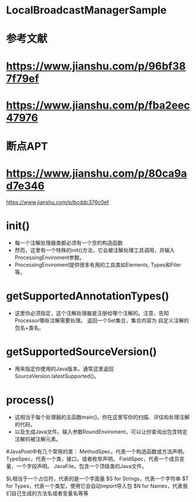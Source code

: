 # LocalBroadcastManagerSample
# 参考文献
# https://www.jianshu.com/p/96bf387f79ef
# https://www.jianshu.com/p/fba2eec47976
# 断点APT
# https://www.jianshu.com/p/80ca9ad7e346
https://www.jianshu.com/p/bcddc376c0ef


# init()
 * 每一个注解处理器类都必须有一个空的构造函数
 * 然而，这里有一个特殊的init()方法，它会被注解处理工具调用，并输入ProcessingEnviroment参数。
 * ProcessingEnviroment提供很多有用的工具类如Elements, Types和Filer等。

# getSupportedAnnotationTypes()
 * 这里你必须指定，这个注解处理器是注册给哪个注解的。注意，告知Processor哪些注解需要处理。
 返回一个Set集合，集合内容为 自定义注解的包名+类名。

# getSupportedSourceVersion()
 * 用来指定你使用的Java版本。通常这里返回SourceVersion.latestSupported()。

#  process()
 * 这相当于每个处理器的主函数main()。你在这里写你的扫描、评估和处理注解的代码，
 * 以及生成Java文件。输入参数RoundEnviroment，可以让你查询出包含特定注解的被注解元素。
 
 
 
 #JavaPoet中有几个常用的类：
 MethodSpec，代表一个构造函数或方法声明。
 TypeSpec，代表一个类，接口，或者枚举声明。
 FieldSpec，代表一个成员变量，一个字段声明。
 JavaFile，包含一个顶级类的Java文件。
 
 $L相当于一个占位符，代表的是一个字面量
 $S for Strings，代表一个字符串
 $T for Types，代表一个类型，使用它会自动import导入包
 $N for Names，代表我们自己生成的方法名或者变量名等等
 